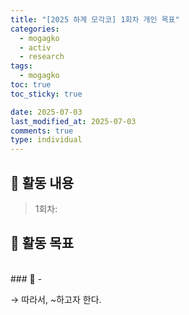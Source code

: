 ```yaml
---
title: "[2025 하계 모각코] 1회차 개인 목표"
categories:
  - mogagko
  - activ
  - research
tags:
  - mogagko
toc: true
toc_sticky: true

date: 2025-07-03
last_modified_at: 2025-07-03
comments: true
type: individual
---
```


## 📍 활동 내용
> 1회차: 

## 📍 활동 목표

<br>
### 🤔
- 

→ 따라서, ~하고자 한다.

